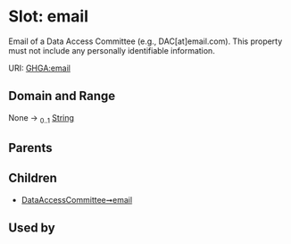 
# Slot: email


Email of a Data Access Committee (e.g., DAC[at]email.com). This property must not include any personally identifiable information.

URI: [GHGA:email](https://w3id.org/GHGA/email)


## Domain and Range

None &#8594;  <sub>0..1</sub> [String](types/String.md)

## Parents


## Children

 *  [DataAccessCommittee➞email](DataAccessCommittee_email.md)

## Used by

